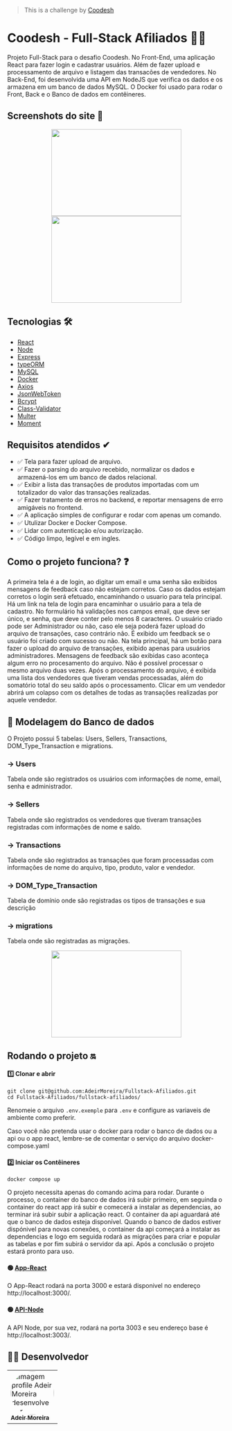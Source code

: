>  This is a challenge by [Coodesh](https://coodesh.com/)

# Coodesh - Full-Stack Afiliados 👨‍💻

Projeto Full-Stack para o desafio Coodesh. No Front-End, uma aplicação React para fazer login e cadastrar usuários. Além de fazer upload e processamento de arquivo e listagem das transacões de vendedores. No Back-End, foi desenvolvida uma API em NodeJS que verifica os dados e os armazena em um banco de dados MySQL. O Docker foi usado para rodar o Front, Back e o Banco de dados em contêineres.

## Screenshots do site 📸

<p  align="center">
    <img src="https://github.com/AdeirMoreira/Fullstack-Afiliados/assets/98994187/4d9d6700-3cf6-492f-80dc-61d710ebd2ab" width="300" height="200">
    <img src="https://github.com/AdeirMoreira/Fullstack-Afiliados/assets/98994187/99aabf94-9199-4451-83bd-cfb3f931b612" width="300" height="200">
<p/>

## Tecnologias 🛠

- [React](https://pt-br.reactjs.org/)
- [Node](https://nodejs.org/en/)
- [Express](https://expressjs.com/pt-br/)
- [typeORM](https://typeorm.io/)
- [MySQL](https://www.mysql.com/)
- [Docker](https://www.docker.com/)
- [Axios](https://www.npmjs.com/package/axios)
- [JsonWebToken](https://www.npmjs.com/package/jsonwebtoken)
- [Bcrypt](https://www.npmjs.com/package/bcrypt)
- [Class-Validator](https://github.com/typestack/class-validator)
- [Multer](https://www.npmjs.com/package/multer)
- [Moment](https://www.npmjs.com/package/moment)

## Requisitos atendidos ✔

- ✅ Tela para fazer upload de arquivo.
- ✅ Fazer o parsing do arquivo recebido, normalizar os dados e armazená-los em um banco de dados relacional.
- ✅ Exibir a lista das transações de produtos importadas com um totalizador do valor das transações realizadas.
- ✅ Fazer tratamento de erros no backend, e reportar mensagens de erro amigáveis no frontend.
- ✅ A aplicação simples de configurar e rodar com apenas um comando.
- ✅ Utulizar Docker e Docker Compose.
- ✅ Lidar com autenticação e/ou autorização.
- ✅ Código limpo, legível e em ingles.

## Como o projeto funciona? ❓

A primeira tela é a de login, ao digitar um email e uma senha são exibidos mensagens de feedback caso não estejam corretos. Caso os dados estejam corretos o login será efetuado, encaminhando o usuario para tela principal. Há um link na tela de login para encaminhar o usuário para a tela de cadastro. No formulário há validações nos campos email, que deve ser único, e senha, que deve conter pelo menos 8 caracteres. O usuário criado pode ser Administrador ou não, caso ele seja poderá fazer upload do arquivo de transações, caso contrário não. É exibido um feedback se o usuário foi criado com sucesso ou não. Na tela principal, há um botão para fazer o upload do arquivo de transações, exibido apenas para usuários administradores. Mensagens de feedback são exibidas caso aconteça algum erro no procesamento do arquivo. Não é possível processar o mesmo arquivo duas vezes. Após o processamento do arquivo, é exibida uma lista dos vendedores que tiveram vendas processadas, além do somatório total do seu saldo após o processamento. Clicar em um vendedor abrirá um colapso com os detalhes de todas as transações realizadas por aquele vendedor.

## 🎲 Modelagem do Banco de dados

O Projeto possui 5 tabelas: Users, Sellers, Transactions, DOM_Type_Transaction e migrations.

### → Users
Tabela onde são registrados os usuários com informações de nome, email, senha e administrador.
### → Sellers
Tabela onde são registrados os vendedores que tiveram transações registradas com informações de nome e saldo.
### → Transactions
Tabela onde são registrados as transações que foram processadas com informações de nome do arquivo, tipo, produto, valor e vendedor.
### → DOM_Type_Transaction
Tabela de domínio onde são registradas os tipos de transações e sua descrição
### → migrations
Tabela onde são registradas as migrações.

<p  align="center">
    <img src="https://github.com/AdeirMoreira/Fullstack-Afiliados/assets/98994187/15544321-777f-44be-95d1-4231e9594708" width="300" height="200">
<p/>

## Rodando o projeto 🔛
#### 1️⃣ Clonar e abrir
```
git clone git@github.com:AdeirMoreira/Fullstack-Afiliados.git
cd Fullstack-Afiliados/fullstack-afiliados/
```

Renomeie o arquivo ```.env.exemple``` para ```.env``` e configure as variaveis de ambiente como preferir.

Caso você não pretenda usar o docker para rodar o banco de dados ou a api ou o app react, lembre-se de comentar o serviço do arquivo docker-compose.yaml

#### 2️⃣ Iniciar os Contêineres
```
docker compose up
```

O projeto necessita apenas do comando acima para rodar. Durante o processo, o container do banco de dados irá subir primeiro, em seguinda o container do react app irá subir e comecerá a instalar as dependencias, ao terminar irá subir subir a aplicação react. O container da api aguardará até que o banco de dados esteja disponível. Quando o banco de dados estiver dispónivel para novas conexões, o container da api começará a instalar as dependencias e logo em seguida rodará as migrações para criar e popular as tabelas e por fim subirá o servidor da api. Após a conclusão o projeto estará pronto para uso.

#### 🟢 [App-React](http://localhost:3000/)

O App-React rodará na porta 3000 e estará disponivel no endereço http://localhost:3000/. 

#### 🟢 [API-Node](http://localhost:3003/)

A API Node, por sua vez, rodará na porta 3003 e seu endereço base é http://localhost:3003/.

## 👨‍💻 Desenvolvedor
<table>         
<td><a href="https://github.com/future4code/silveira-Adeir-Maia"><img style="border-radius: 50%;" src="https://avatars.githubusercontent.com/u/98994187?v=4" width="100px;" alt="Imagem profile Adeir Moreira desenvolvedor"/><br /><sub><b>Adeir Moreira</b></sub></a><br />   
</table>


